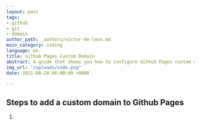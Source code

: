 ```yaml
---
layout: post
tags:
- github
- git
- domain
author_path: _authors/victor-de-leon.md
main_category: coding
language: en
title: Github Pages Custom Domain
abstract: A guide that shows you how to configure Github Pages custom domain.
img_url: "/uploads/code.png"
date: 2021-08-28 06:00:00 +0000

---
```

## Steps to add a custom domain to Github Pages

1. 